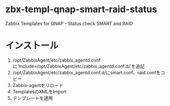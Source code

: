 # zbx-templ-qnap-smart-raid-status
Zabbix Templates for QNAP - Status check SMART and RAID

# インストール
1. /opt/ZabbixAgent/etc/zabbix_agentd.confに'Include=/opt/ZabbixAgent/etc/zabbix_agentd.conf.d/'を追記
1. /opt/ZabbixAgent/etc/zabbix_agentd.conf.d/にsmart.conf、raid.confをコピー
1. Zabbix-agentをリロード
1. TemplatesのXMLをImport
1. テンプレートを適用



